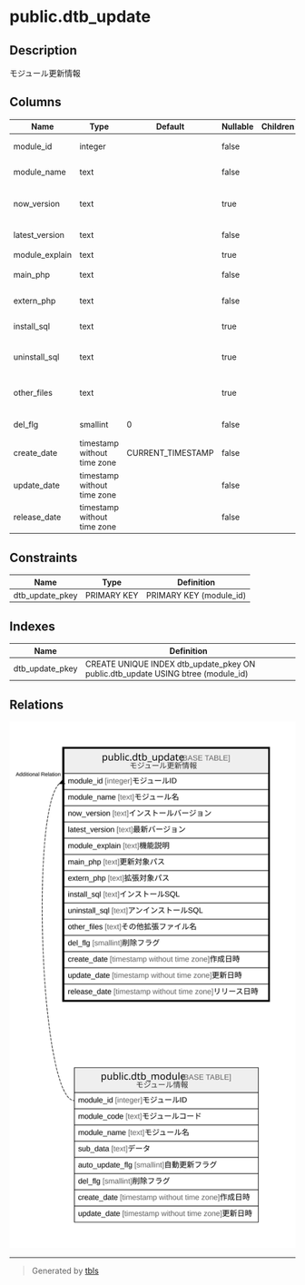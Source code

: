 # public.dtb_update

## Description

モジュール更新情報

## Columns

| Name | Type | Default | Nullable | Children | Parents | Comment |
| ---- | ---- | ------- | -------- | -------- | ------- | ------- |
| module_id | integer |  | false |  | [public.dtb_module](public.dtb_module.md) | モジュールID |
| module_name | text |  | false |  |  | モジュール名 |
| now_version | text |  | true |  |  | インストールバージョン |
| latest_version | text |  | false |  |  | 最新バージョン |
| module_explain | text |  | true |  |  | 機能説明 |
| main_php | text |  | false |  |  | 更新対象パス |
| extern_php | text |  | false |  |  | 拡張対象パス |
| install_sql | text |  | true |  |  | インストールSQL |
| uninstall_sql | text |  | true |  |  | アンインストールSQL |
| other_files | text |  | true |  |  | その他拡張ファイル名 |
| del_flg | smallint | 0 | false |  |  | 削除フラグ |
| create_date | timestamp without time zone | CURRENT_TIMESTAMP | false |  |  | 作成日時 |
| update_date | timestamp without time zone |  | false |  |  | 更新日時 |
| release_date | timestamp without time zone |  | false |  |  | リリース日時 |

## Constraints

| Name | Type | Definition |
| ---- | ---- | ---------- |
| dtb_update_pkey | PRIMARY KEY | PRIMARY KEY (module_id) |

## Indexes

| Name | Definition |
| ---- | ---------- |
| dtb_update_pkey | CREATE UNIQUE INDEX dtb_update_pkey ON public.dtb_update USING btree (module_id) |

## Relations

![er](public.dtb_update.svg)

---

> Generated by [tbls](https://github.com/k1LoW/tbls)
